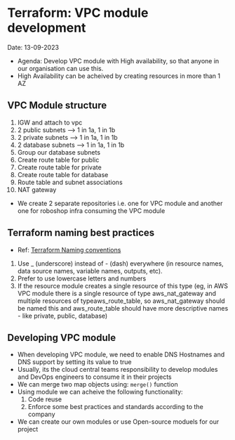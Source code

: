 # Terraform: VPC module development

Date: 13-09-2023

- Agenda: Develop VPC module with High availability, so that anyone in our organisation can use this.
- High Availability can be acheived by creating resources in more than 1 AZ

## VPC Module structure

1. IGW and attach to vpc
2. 2 public subnets --> 1 in 1a, 1 in 1b
3. 2 private subnets --> 1 in 1a, 1 in 1b
4. 2 database subnets --> 1 in 1a, 1 in 1b
5. Group our database subnets
6. Create route table for public
7. Create route table for private
8. Create route table for database
9. Route table and subnet associations
10. NAT gateway

- We create 2 separate repositories i.e. one for VPC module and another one for roboshop infra consuming the VPC module

## Terraform naming best practices

- Ref: [Terraform Naming conventions](https://www.terraform-best-practices.com/naming)

1. Use _ (underscore) instead of - (dash) everywhere (in resource names, data source names, variable names, outputs, etc).
2. Prefer to use lowercase letters and numbers
3. If the resource module creates a single resource of this type (eg, in AWS VPC module there is a single resource of type aws_nat_gateway and multiple resources of typeaws_route_table, so aws_nat_gateway should be named this and aws_route_table should have more descriptive names - like private, public, database)

## Developing VPC module

- When developing VPC module, we need to enable DNS Hostnames and DNS support by setting its value to true
- Usually, its the cloud central teams responsibility to develop modules and DevOps engineers to consume it in their projects
- We can merge two map objects using: `merge()` function
- Using module we can acheive the following functionality:
  1. Code reuse
  2. Enforce some best practices and standards according to the company
- We can create our own modules or use Open-source moduels for our project